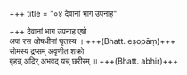 +++
title = "०४ देवानां भाग उपनाह"

+++
देवानां भाग उपनाह एषो  
अपां रस ओषधीनां घृतस्य । +++(Bhatt. eṣopāṃ)+++  
सोमस्य द्रप्सम् अवृणीत शक्रो  
बृहन्न् अद्रिर् अभवद् यच् छरीरम् ॥ +++(Bhatt. abhir)+++